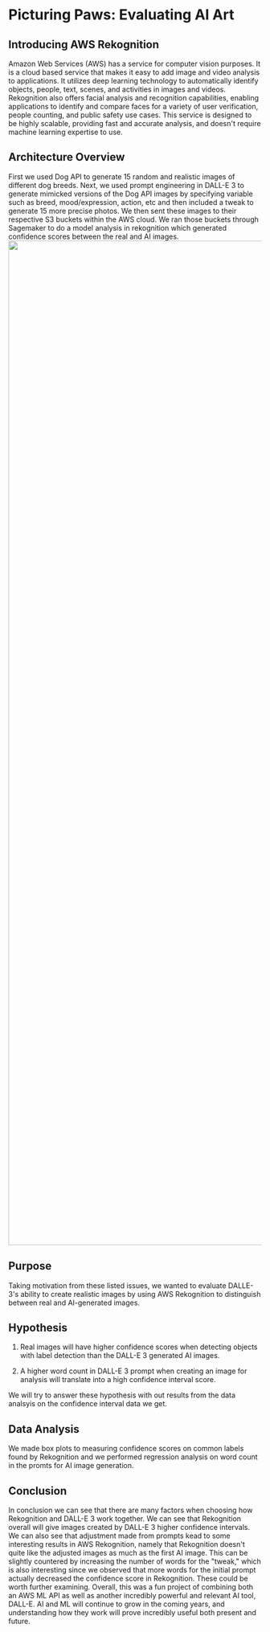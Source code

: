 # Picturing Paws: Evaluating AI Art

## Introducing AWS Rekognition
Amazon Web Services (AWS) has a service for computer vision purposes. It is a cloud based service that makes it easy to add image and video analysis to applications. It utilizes deep learning technology to automatically identify objects, people, text, scenes, and activities in images and videos. Rekognition also offers facial analysis and recognition capabilities, enabling applications to identify and compare faces for a variety of user verification, people counting, and public safety use cases. This service is designed to be highly scalable, providing fast and accurate analysis, and doesn't require machine learning expertise to use.

## Architecture Overview
First we used Dog API to generate 15 random and realistic images of different dog breeds. Next, we used prompt engineering in DALL-E 3 to generate mimicked versions of the Dog API images by specifying variable such as breed, mood/expression, action, etc and then included a tweak to generate 15 more precise photos. We then sent these images to their respective S3 buckets within the AWS cloud. We ran those buckets through Sagemaker to do a model analysis in rekognition which generated confidence scores between the real and AI images.
<img src='https://drive.google.com/uc?export=view&id=1tY4cXyk2Iea5922h3YNJAb9to9M0GSie' width='2000px'>

## **Purpose**

Taking motivation from these listed issues, we wanted to evaluate DALLE-3's ability to create realistic images by using AWS Rekognition to distinguish between real and AI-generated images.

## **Hypothesis**

1. Real images will have higher confidence scores when detecting objects with label detection than the DALL-E 3 generated AI images.

2. A higher word count in DALL-E 3 prompt when creating an image for analysis will translate into a high confidence interval score.

We will try to answer these hypothesis with out results from the data analsyis on the confidence interval data we get.

## Data Analysis
We made box plots to measuring confidence scores on common labels found by Rekognition and we performed regression analysis on word count in the promts for AI image generation. 

## Conclusion
In conclusion we can see that there are many factors when choosing how Rekognition and DALL-E 3 work together. We can see that Rekognition overall will give images created by DALL-E 3 higher confidence intervals. We can also see that adjustment made from prompts kead to some interesting results in AWS Rekognition, namely that Rekognition doesn't quite like the adjusted images as much as the first AI image. This can be slightly countered by increasing the number of words for the "tweak," which is also interesting since we observed that more words for the initial prompt actually decreased the confidence score in Rekognition. These could be worth further examining. Overall, this was a fun project of combining both an AWS ML API as well as another incredibly powerful and relevant AI tool, DALL-E. AI and ML will continue to grow in the coming years, and understanding how they work will prove incredibly useful both present and future.

